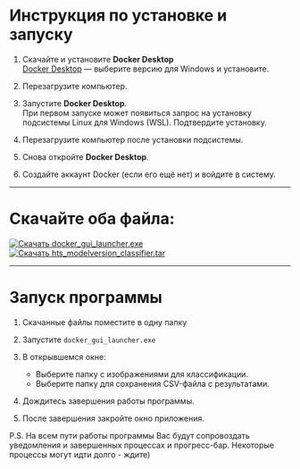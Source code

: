 # Инструкция по установке и запуску

1. Скачайте и установите **Docker Desktop**  
   [Docker Desktop](https://www.docker.com/products/docker-desktop) — выберите версию для Windows и установите.

2. Перезагрузите компьютер.

3. Запустите **Docker Desktop**.  
   При первом запуске может появиться запрос на установку подсистемы Linux для Windows (WSL). Подтвердите установку.

4. Перезагрузите компьютер после установки подсистемы.

5. Снова откройте **Docker Desktop**.

6. Создайте аккаунт Docker (если его ещё нет) и войдите в систему.

---

# Скачайте оба файла:

[![Скачать docker_gui_launcher.exe](https://img.shields.io/badge/Скачать-docker_gui_launcher.exe-blue)](https://github.com/Serafim-25/HTS_ModelVersion_Classification/raw/main/hts_modelversion_classifier/docker_gui_launcher.exe)  
[![Скачать hts_modelversion_classifier.tar](https://img.shields.io/badge/Скачать-hts_modelversion_classifier.tar-blue)](https://github.com/Serafim-25/HTS_ModelVersion_Classification/raw/main/hts_modelversion_classifier/hts_modelversion_classifier.tar)

---

# Запуск программы

1. Скачанные файлы поместите в одну папку

3. Запустите `docker_gui_launcher.exe`

4. В открывшемся окне:

   - Выберите папку с изображениями для классификации.  
   - Выберите папку для сохранения CSV-файла с результатами.

5. Дождитесь завершения работы программы.

6. После завершения закройте окно приложения.

P.S. На всем пути работы программы Вас будут сопровоздать уведомления и завершенных процессах и прогресс-бар. Некоторые процессы могут идти долго - ждите)
